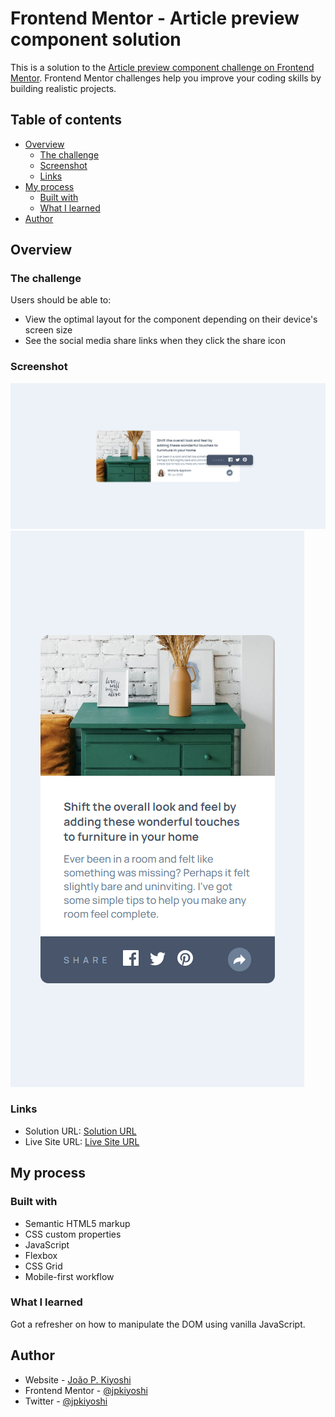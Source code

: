 # Frontend Mentor - Article preview component solution

This is a solution to the [Article preview component challenge on Frontend Mentor](https://www.frontendmentor.io/challenges/article-preview-component-dYBN_pYFT). Frontend Mentor challenges help you improve your coding skills by building realistic projects.

## Table of contents

-   [Overview](#overview)
    -   [The challenge](#the-challenge)
    -   [Screenshot](#screenshot)
    -   [Links](#links)
-   [My process](#my-process)
    -   [Built with](#built-with)
    -   [What I learned](#what-i-learned)
-   [Author](#author)

## Overview

### The challenge

Users should be able to:

-   View the optimal layout for the component depending on their device's screen size
-   See the social media share links when they click the share icon

### Screenshot

![](./screenshot-desktop.png)
![](./screenshot-mobile.png)

### Links

-   Solution URL: [Solution URL](https://www.frontendmentor.io/challenges/article-preview-component-dYBN_pYFT/hub)
-   Live Site URL: [Live Site URL](https://jp-fm-article-preview-component.netlify.app/)

## My process

### Built with

-   Semantic HTML5 markup
-   CSS custom properties
-   JavaScript
-   Flexbox
-   CSS Grid
-   Mobile-first workflow

### What I learned

Got a refresher on how to manipulate the DOM using vanilla JavaScript.

## Author

-   Website - [João P. Kiyoshi](https://joaopkiyoshi.netlify.app/)
-   Frontend Mentor - [@jpkiyoshi](https://www.frontendmentor.io/profile/jpkiyoshi)
-   Twitter - [@jpkiyoshi](https://twitter.com/jpkiyoshi)
